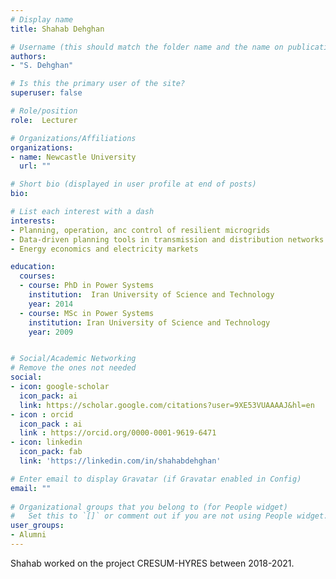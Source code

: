 ```yaml
---
# Display name
title: Shahab Dehghan

# Username (this should match the folder name and the name on publications)
authors:
- "S. Dehghan"

# Is this the primary user of the site?
superuser: false

# Role/position
role:  Lecturer

# Organizations/Affiliations
organizations:
- name: Newcastle University
  url: ""

# Short bio (displayed in user profile at end of posts)
bio: 

# List each interest with a dash
interests:
- Planning, operation, anc control of resilient microgrids
- Data-driven planning tools in transmission and distribution networks
- Energy economics and electricity markets

education:
  courses:
  - course: PhD in Power Systems
    institution:  Iran University of Science and Technology
    year: 2014
  - course: MSc in Power Systems
    institution: Iran University of Science and Technology
    year: 2009


# Social/Academic Networking
# Remove the ones not needed
social:
- icon: google-scholar
  icon_pack: ai
  link: https://scholar.google.com/citations?user=9XE53VUAAAAJ&hl=en
- icon : orcid
  icon_pack : ai
  link : https://orcid.org/0000-0001-9619-6471
- icon: linkedin
  icon_pack: fab
  link: 'https://linkedin.com/in/shahabdehghan'

# Enter email to display Gravatar (if Gravatar enabled in Config)
email: ""
  
# Organizational groups that you belong to (for People widget)
#   Set this to `[]` or comment out if you are not using People widget.
user_groups:
- Alumni
---
```


Shahab worked on the project CRESUM-HYRES between 2018-2021.
